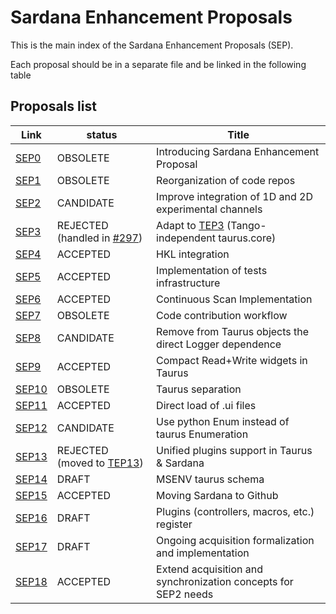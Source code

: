 Sardana Enhancement Proposals
=============================

This is the main index of the Sardana Enhancement Proposals (SEP).

Each proposal should be in a separate file and be linked in the following table

Proposals list
--------------

  Link        |  status   |        Title
  ------------| --------- | ---------------------------------------------------------
  [SEP0][]    | OBSOLETE     | Introducing Sardana Enhancement Proposal
  [SEP1][]    | OBSOLETE     | Reorganization of code repos
  [SEP2][]    | CANDIDATE     | Improve integration of 1D and 2D experimental channels
  [SEP3][]    | REJECTED (handled in [#297][]) | Adapt to [TEP3][] (Tango-independent taurus.core)
  [SEP4][]    | ACCEPTED     | HKL integration
  [SEP5][]    | ACCEPTED     | Implementation of tests infrastructure
  [SEP6][]    | ACCEPTED     | Continuous Scan Implementation
  [SEP7][]    | OBSOLETE     | Code contribution workflow
  [SEP8][]    | CANDIDATE     | Remove from Taurus objects the direct Logger dependence
  [SEP9][]    | ACCEPTED     | Compact Read+Write widgets in Taurus
  [SEP10][]    | OBSOLETE     | Taurus separation
  [SEP11][]    | ACCEPTED     | Direct load of .ui files
  [SEP12][]    | CANDIDATE     | Use python Enum instead of taurus Enumeration
  [SEP13][]    | REJECTED (moved to [TEP13][])     | Unified plugins support in Taurus & Sardana
  [SEP14][]    | DRAFT     | MSENV taurus schema
  [SEP15][]   | ACCEPTED     | Moving Sardana to Github
  [SEP16][]   | DRAFT     | Plugins (controllers, macros, etc.) register
  [SEP17][]   | DRAFT     | Ongoing acquisition formalization and implementation 
  [SEP18][]   | ACCEPTED     | Extend acquisition and synchronization concepts for SEP2 needs




[SEP0]: http://www.sardana-controls.org/sep/?SEP0.md
[SEP1]: http://www.sardana-controls.org/sep/?SEP1.md
[SEP2]: https://github.com/reszelaz/sardana/blob/sep2/doc/source/sep/SEP2.md
[SEP3]: http://www.sardana-controls.org/sep/?SEP3.md
[SEP4]: http://www.sardana-controls.org/sep/?SEP4.md
[SEP5]: http://www.sardana-controls.org/sep/?SEP5.md
[SEP6]: http://www.sardana-controls.org/sep/?SEP6.md
[SEP7]: http://www.sardana-controls.org/sep/?SEP7.md
[SEP8]: http://www.sardana-controls.org/sep/?SEP8.md
[SEP9]: http://www.sardana-controls.org/sep/?SEP9.md
[SEP10]: http://www.sardana-controls.org/sep/?SEP10.md
[SEP11]: http://www.sardana-controls.org/sep/?SEP11.md
[SEP12]: http://www.sardana-controls.org/sep/?SEP12.md
[SEP13]: http://www.sardana-controls.org/sep/?SEP13.md
[SEP14]: http://www.sardana-controls.org/sep/?SEP14.md
[SEP15]: http://www.sardana-controls.org/sep/?SEP15.md
[SEP16]: https://github.com/reszelaz/sardana/blob/sep16/doc/source/sep/SEP16.md
[SEP17]: https://github.com/reszelaz/sardana/blob/sep17/doc/source/sep/SEP17.md
[SEP18]: http://www.sardana-controls.org/sep/?SEP18.md


[TEP3]: http://www.taurus-scada.org/tep/?TEP3.md
[TEP13]: http://www.taurus-scada.org/tep/?TEP13.md


[#297]: https://github.com/sardana-org/sardana/issues/297
